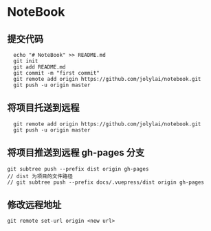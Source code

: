 # NoteBook

## 提交代码

```git
  echo "# NoteBook" >> README.md
  git init
  git add README.md
  git commit -m "first commit"
  git remote add origin https://github.com/jolylai/notebook.git
  git push -u origin master
```

## 将项目托送到远程

```git
  git remote add origin https://github.com/jolylai/notebook.git
  git push -u origin master
```

## 将项目推送到远程 gh-pages 分支

```git
git subtree push --prefix dist origin gh-pages
// dist 为项目的文件路径
// git subtree push --prefix docs/.vuepress/dist origin gh-pages
```

## 修改远程地址

```
git remote set-url origin <new url>
```
